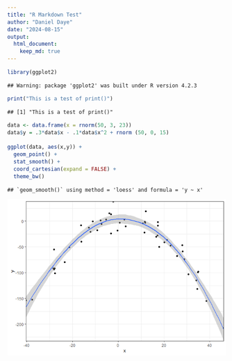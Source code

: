 ```yaml
---
title: "R Markdown Test"
author: "Daniel Daye"
date: "2024-08-15"
output:
  html_document:
    keep_md: true
---
```



``` r
library(ggplot2)
```

```
## Warning: package 'ggplot2' was built under R version 4.2.3
```


``` r
print("This is a test of print()")
```

```
## [1] "This is a test of print()"
```


``` r
data <- data.frame(x = rnorm(50, 3, 23))
data$y = .3*data$x - .1*data$x^2 + rnorm (50, 0, 15)

ggplot(data, aes(x,y)) +
  geom_point() +
  stat_smooth() +
  coord_cartesian(expand = FALSE) +
  theme_bw()
```

```
## `geom_smooth()` using method = 'loess' and formula = 'y ~ x'
```

![](R_Markdown_Test_files/figure-html/plot-1.png)<!-- -->
